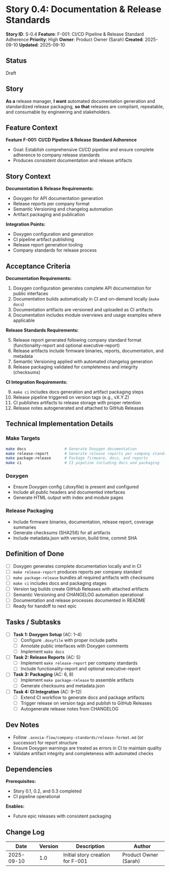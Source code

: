# Story 0.4: Documentation & Release Standards

**Story ID**: S-0.4
**Feature**: F-001: CI/CD Pipeline & Release Standard Adherence
**Priority**: High
**Owner**: Product Owner (Sarah)
**Created**: 2025-09-10
**Updated**: 2025-09-10

## Status

Draft

## Story

**As a** release manager,
**I want** automated documentation generation and standardized release packaging,
**so that** releases are compliant, repeatable, and consumable by engineering and stakeholders.

## Feature Context

**Feature F-001: CI/CD Pipeline & Release Standard Adherence**

- Goal: Establish comprehensive CI/CD pipeline and ensure complete adherence to company release standards
- Produces consistent documentation and release artifacts

## Story Context

**Documentation & Release Requirements:**

- Doxygen for API documentation generation
- Release reports per company format
- Semantic Versioning and changelog automation
- Artifact packaging and publication

**Integration Points:**

- Doxygen configuration and generation
- CI pipeline artifact publishing
- Release report generation tooling
- Company standards for release process

## Acceptance Criteria

**Documentation Requirements:**

1. Doxygen configuration generates complete API documentation for public interfaces
2. Documentation builds automatically in CI and on-demand locally (`make docs`)
3. Documentation artifacts are versioned and uploaded as CI artifacts
4. Documentation includes module overviews and usage examples where applicable

**Release Standards Requirements:**

5. Release report generated following company standard format (functionality-report and optional executive-report)
6. Release artifacts include firmware binaries, reports, documentation, and metadata
7. Semantic Versioning applied with automated changelog generation
8. Release packaging validated for completeness and integrity (checksums)

**CI Integration Requirements:**

9. `make ci` includes docs generation and artifact packaging steps
10. Release pipeline triggered on version tags (e.g., vX.Y.Z)
11. CI publishes artifacts to release storage with proper retention
12. Release notes autogenerated and attached to GitHub Releases

## Technical Implementation Details

### Make Targets

```bash
make docs                 # Generate Doxygen documentation
make release-report       # Generate release reports per company standards
make package-release      # Package firmware, docs, and reports
make ci                   # CI pipeline including docs and packaging
```

### Doxygen

- Ensure Doxygen config (.doxyfile) is present and configured
- Include all public headers and documented interfaces
- Generate HTML output with index and module pages

### Release Packaging

- Include firmware binaries, documentation, release report, coverage summaries
- Generate checksums (SHA256) for all artifacts
- Include metadata.json with version, build time, commit SHA

## Definition of Done

- [ ] Doxygen generates complete documentation locally and in CI
- [ ] `make release-report` produces reports per company standard
- [ ] `make package-release` bundles all required artifacts with checksums
- [ ] `make ci` includes docs and packaging stages
- [ ] Version tag builds create GitHub Releases with attached artifacts
- [ ] Semantic Versioning and CHANGELOG automation operational
- [ ] Documentation and release processes documented in README
- [ ] Ready for handoff to next epic

## Tasks / Subtasks

- [ ] **Task 1: Doxygen Setup** (AC: 1–4)
  - [ ] Configure `.doxyfile` with proper include paths
  - [ ] Annotate public interfaces with Doxygen comments
  - [ ] Implement `make docs`

- [ ] **Task 2: Release Reports** (AC: 5)
  - [ ] Implement `make release-report` per company standards
  - [ ] Include functionality-report and optional executive-report

- [ ] **Task 3: Packaging** (AC: 6, 8)
  - [ ] Implement `make package-release` to assemble artifacts
  - [ ] Generate checksums and metadata.json

- [ ] **Task 4: CI Integration** (AC: 9–12)
  - [ ] Extend CI workflow to generate docs and package artifacts
  - [ ] Trigger release on version tags and publish to GitHub Releases
  - [ ] Autogenerate release notes from CHANGELOG

## Dev Notes

- Follow `.axovia-flow/company-standards/release-format.md` (or successor) for report structure
- Ensure Doxygen warnings are treated as errors in CI to maintain quality
- Validate artifact integrity and completeness with automated checks

## Dependencies

**Prerequisites:**
- Story 0.1, 0.2, and 0.3 completed
- CI pipeline operational

**Enables:**
- Future epic releases with consistent packaging

## Change Log

| Date | Version | Description | Author |
|------|---------|-------------|---------|
| 2025-09-10 | 1.0 | Initial story creation for F-001 | Product Owner (Sarah) |
